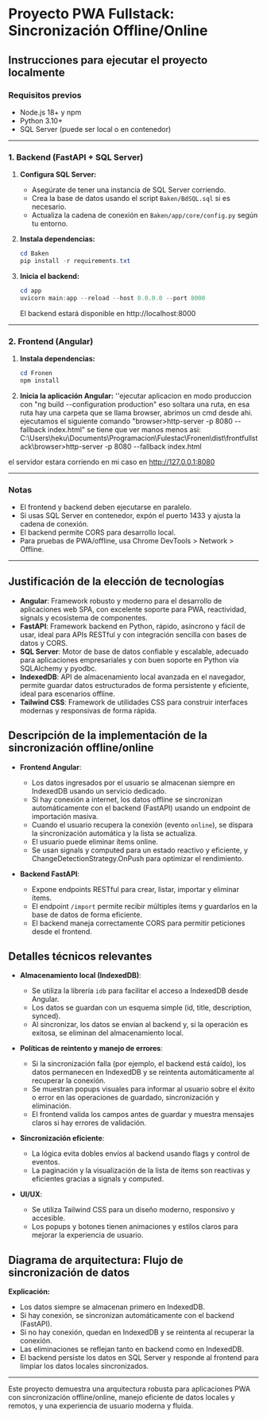 # Proyecto PWA Fullstack: Sincronización Offline/Online

## Instrucciones para ejecutar el proyecto localmente

### Requisitos previos
- Node.js 18+ y npm
- Python 3.10+
- SQL Server (puede ser local o en contenedor)

---

### 1. Backend (FastAPI + SQL Server)

1. **Configura SQL Server:**
   - Asegúrate de tener una instancia de SQL Server corriendo.
   - Crea la base de datos usando el script `Baken/BdSQL.sql` si es necesario.
   - Actualiza la cadena de conexión en `Baken/app/core/config.py` según tu entorno.

2. **Instala dependencias:**
   ```powershell
   cd Baken
   pip install -r requirements.txt
   ```

3. **Inicia el backend:**
   ```powershell
   cd app
   uvicorn main:app --reload --host 0.0.0.0 --port 8000
   ```
   El backend estará disponible en http://localhost:8000

---

### 2. Frontend (Angular)

1. **Instala dependencias:**
   ```powershell
   cd Fronen
   npm install
   ```

2. **Inicia la aplicación Angular:**
  ''ejecutar aplicacion en modo produccion con "ng build --configuration production"
eso soltara una ruta, en esa ruta hay una carpeta que se llama browser, abrimos un cmd desde ahi.
ejecutamos el siguiente comando "browser>http-server -p 8080 --fallback index.html"
se tiene que ver manos menos asi:
C:\Users\heku\Documents\Programacion\Fulestac\Fronen\dist\frontfullstack\browser>http-server -p 8080 --fallback index.html


el servidor estara corriendo en mi caso en http://127.0.0.1:8080

  

---

### Notas
- El frontend y backend deben ejecutarse en paralelo.
- Si usas SQL Server en contenedor, expón el puerto 1433 y ajusta la cadena de conexión.
- El backend permite CORS para desarrollo local.
- Para pruebas de PWA/offline, usa Chrome DevTools > Network > Offline.

---

## Justificación de la elección de tecnologías

- **Angular**: Framework robusto y moderno para el desarrollo de aplicaciones web SPA, con excelente soporte para PWA, reactividad, signals y ecosistema de componentes.
- **FastAPI**: Framework backend en Python, rápido, asíncrono y fácil de usar, ideal para APIs RESTful y con integración sencilla con bases de datos y CORS.
- **SQL Server**: Motor de base de datos confiable y escalable, adecuado para aplicaciones empresariales y con buen soporte en Python vía SQLAlchemy y pyodbc.
- **IndexedDB**: API de almacenamiento local avanzada en el navegador, permite guardar datos estructurados de forma persistente y eficiente, ideal para escenarios offline.
- **Tailwind CSS**: Framework de utilidades CSS para construir interfaces modernas y responsivas de forma rápida.

## Descripción de la implementación de la sincronización offline/online

- **Frontend Angular**:
  - Los datos ingresados por el usuario se almacenan siempre en IndexedDB usando un servicio dedicado.
  - Si hay conexión a internet, los datos offline se sincronizan automáticamente con el backend (FastAPI) usando un endpoint de importación masiva.
  - Cuando el usuario recupera la conexión (evento `online`), se dispara la sincronización automática y la lista se actualiza.
  - El usuario puede eliminar ítems online.
  - Se usan signals y computed para un estado reactivo y eficiente, y ChangeDetectionStrategy.OnPush para optimizar el rendimiento.

- **Backend FastAPI**:
  - Expone endpoints RESTful para crear, listar, importar y eliminar ítems.
  - El endpoint `/import` permite recibir múltiples ítems y guardarlos en la base de datos de forma eficiente.
  - El backend maneja correctamente CORS para permitir peticiones desde el frontend.

## Detalles técnicos relevantes

- **Almacenamiento local (IndexedDB)**:
  - Se utiliza la librería `idb` para facilitar el acceso a IndexedDB desde Angular.
  - Los datos se guardan con un esquema simple (id, title, description, synced).
  - Al sincronizar, los datos se envían al backend y, si la operación es exitosa, se eliminan del almacenamiento local.

- **Políticas de reintento y manejo de errores**:
  - Si la sincronización falla (por ejemplo, el backend está caído), los datos permanecen en IndexedDB y se reintenta automáticamente al recuperar la conexión.
  - Se muestran popups visuales para informar al usuario sobre el éxito o error en las operaciones de guardado, sincronización y eliminación.
  - El frontend valida los campos antes de guardar y muestra mensajes claros si hay errores de validación.

- **Sincronización eficiente**:
  - La lógica evita dobles envíos al backend usando flags y control de eventos.
  - La paginación y la visualización de la lista de ítems son reactivas y eficientes gracias a signals y computed.

- **UI/UX**:
  - Se utiliza Tailwind CSS para un diseño moderno, responsivo y accesible.
  - Los popups y botones tienen animaciones y estilos claros para mejorar la experiencia de usuario.

## Diagrama de arquitectura: Flujo de sincronización de datos

**Explicación:**
- Los datos siempre se almacenan primero en IndexedDB.
- Si hay conexión, se sincronizan automáticamente con el backend (FastAPI).
- Si no hay conexión, quedan en IndexedDB y se reintenta al recuperar la conexión.
- Las eliminaciones se reflejan tanto en backend como en IndexedDB.
- El backend persiste los datos en SQL Server y responde al frontend para limpiar los datos locales sincronizados.

---

Este proyecto demuestra una arquitectura robusta para aplicaciones PWA con sincronización offline/online, manejo eficiente de datos locales y remotos, y una experiencia de usuario moderna y fluida.
